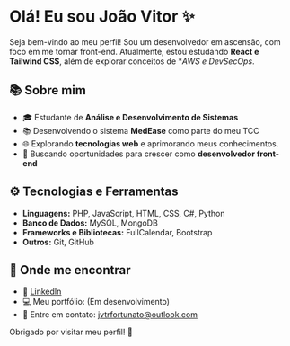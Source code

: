# Olá! Eu sou João Vitor ✨

Seja bem-vindo ao meu perfil! Sou um desenvolvedor em ascensão, com foco em me tornar front-end. Atualmente, estou estudando **React e Tailwind CSS**, além de explorar conceitos de **AWS e DevSecOps*.

## 📚 Sobre mim
- 🎓 Estudante de **Análise e Desenvolvimento de Sistemas**
- 📚 Desenvolvendo o sistema **MedEase** como parte do meu TCC
- 🌐 Explorando **tecnologias web** e aprimorando meus conhecimentos.
- 🚀 Buscando oportunidades para crescer como **desenvolvedor front-end**

## ⚙️ Tecnologias e Ferramentas
- **Linguagens:** PHP, JavaScript, HTML, CSS, C#, Python
- **Banco de Dados:** MySQL, MongoDB
- **Frameworks e Bibliotecas:** FullCalendar, Bootstrap
- **Outros:** Git, GitHub

## 👥 Onde me encontrar
- 👤 [LinkedIn](https://www.linkedin.com/in/jvtrfortunato/)
- 💻 Meu portfólio: (Em desenvolvimento)
- 💌 Entre em contato: jvtrfortunato@outlook.com

Obrigado por visitar meu perfil! 🚀
